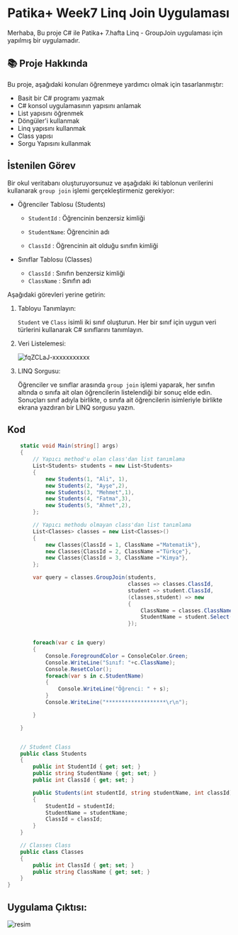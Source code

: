 # Patika+ Week7 Linq Join Uygulaması
Merhaba,
Bu proje C# ile Patika+ 7.hafta Linq - GroupJoin uygulaması için yapılmış bir uygulamadır.

## 📚 Proje Hakkında
Bu proje, aşağıdaki konuları öğrenmeye yardımcı olmak için tasarlanmıştır:
- Basit bir C# programı yazmak
- C# konsol uygulamasının yapısını anlamak
- List yapısını öğrenmek
- Döngüler'i kullanmak
- Linq yapısını kullanmak
- Class yapısı
- Sorgu Yapısını kullanmak


## İstenilen Görev
Bir okul veritabanı oluşturuyorsunuz ve aşağıdaki iki tablonun verilerini kullanarak `group join` işlemi gerçekleştirmeniz gerekiyor:

 - Öğrenciler Tablosu (Students)

   - `StudentId`  : Öğrencinin benzersiz kimliği

   - `StudentName`: Öğrencinin adı
     
   - `ClassId`    : Öğrencinin ait olduğu sınıfın kimliği

 - Sınıflar Tablosu (Classes)

   - `ClassId`   : Sınıfın benzersiz kimliği
   - `ClassName` : Sınıfın adı

   

Aşağıdaki görevleri yerine getirin:

1. Tabloyu Tanımlayın:

   `Student` ve `Class` isimli iki sınıf oluşturun. Her bir sınıf için uygun veri türlerini kullanarak C# sınıflarını tanımlayın.

2. Veri Listelemesi:

   ![fqZCLaJ-xxxxxxxxxxx](https://github.com/user-attachments/assets/e4fa8699-8b04-446a-afe9-dea8e240bc1b)


3. LINQ Sorgusu:

   Öğrenciler ve sınıflar arasında `group join` işlemi yaparak, her sınıfın altında o sınıfa ait olan öğrencilerin listelendiği bir sonuç elde edin. Sonuçları sınıf adıyla birlikte, o sınıfa ait öğrencilerin isimleriyle birlikte ekrana yazdıran bir LINQ sorgusu yazın.


## Kod
```csharp
    static void Main(string[] args)
    {
        // Yapıcı method'u olan class'dan list tanımlama
        List<Students> students = new List<Students>
        {
            new Students(1, "Ali", 1),
            new Students(2, "Ayşe",2),
            new Students(3, "Mehmet",1),
            new Students(4, "Fatma",3),
            new Students(5, "Ahmet",2),
        };

        // Yapıcı methodu olmayan class'dan list tanımlama
        List<Classes> classes = new List<Classes>()
        {
            new Classes{ClassId = 1, ClassName ="Matematik"},
            new Classes{ClassId = 2, ClassName ="Türkçe"},
            new Classes{ClassId = 3, ClassName ="Kimya"},
        };

        var query = classes.GroupJoin(students,
                                      classes => classes.ClassId,
                                      student => student.ClassId,
                                      (classes,student) => new
                                      {
                                          ClassName = classes.ClassName,
                                          StudentName = student.Select(student => student.StudentName)
                                      });


        foreach(var c in query)
        {
            Console.ForegroundColor = ConsoleColor.Green;
            Console.WriteLine("Sınıf: "+c.ClassName);
            Console.ResetColor();
            foreach(var s in c.StudentName)
            {
                Console.WriteLine("Öğrenci: " + s);
            }
            Console.WriteLine("*******************\r\n");

        }

    }


    // Student Class
    public class Students
    {
        public int StudentId { get; set; }
        public string StudentName { get; set; }
        public int ClassId { get; set; }

        public Students(int studentId, string studentName, int classId)
        {
            StudentId = studentId;
            StudentName = studentName;
            ClassId = classId;
        }
    }

    // Classes Class
    public class Classes
    {
        public int ClassId { get; set; }
        public string ClassName { get; set; }
    }
}
```

## Uygulama Çıktısı: 
![resim](https://github.com/user-attachments/assets/c9e6a924-8130-437f-8cde-30404ea1f272)






